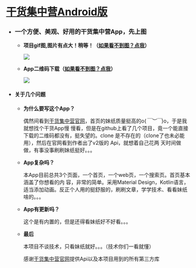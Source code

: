 # [干货集中营Android版](https://github.com/renhuan2015/ganhuo)

- ### 一个方便、美观、好用的干货集中营App，先上图

  - **项目gif图,图片有点大！稍等！（[如果看不到图？点我](https://gitee.com/renhuan/resource/blob/master/art/ganhuo.gif)）**    
  
    ![](https://github.com/renhuan2015/ganhuo/blob/master/app/art/ganhuo.gif)
    
  - **App二维码下载（[如果看不到图？点我](https://gitee.com/renhuan/resource/blob/master/art/qr.png)）**    
  
    ![](https://github.com/renhuan2015/ganhuo/blob/master/app/art/qr.png)

- #### 关于几个问题

  - **为什么要写这个App？**

    偶然间看到[干货集中营官网](https://gank.io/)，首页的妹纸质量挺高的o(*￣︶￣*)o，于是我就想找个干货App慢 慢看，但是在github上看了几个项目，竟一个能直接下载的二维码都没有，挺失望的。clone 是不存在的（clone了也未必能用），然后在官网看到作者出了v2版的 Api，就想着自己花两 天时间做做，有事没事刷刷妹纸挺好。。。

  - **App复杂吗？**

    本App目前总共3个页面，一个首页，一个web页，一个搜索页。首页基本涵盖了你想看的内 容，非常的简单。采用Material Design，Kotlin语言，适当添加动画。反正个人用的挺舒服的，刷刷文章，学学技术、看看妹纸啥的。。。

  - **App有更新吗？**

    这个是有内置的，但是还得看妹纸好不好看。。。

  - **最后**

    本项目不谈技术，只看妹纸就好。。。（技术你们一看就懂）

    感谢[干货集中营官网](https://gank.io/)提供Api以及本项目用到的所有第三方库
